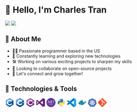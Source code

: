 <h1 align="">👋 Hello, I'm Charles Tran</h1>



<p align="left">
  <a href="https://www.linkedin.com/in/charlesduytran/"><img src="https://img.shields.io/badge/LinkedIn-%20-blue"></a>
  <a href="mailto:kdt57@drexel.edu"><img src="https://img.shields.io/badge/Email-%20-red"></a>
</p>

<h2 align="left">🚀 About Me</h2>

- 👨‍💻 Passionate programmer based in the US
- 🌱 Constantly learning and exploring new technologies
- 🛠️ Working on various exciting projects to sharpen my skills
- 👥 Looking to collaborate on open-source projects
- 🤝 Let's connect and grow together!


<h2 align="left">🔧 Technologies & Tools</h2>

<p align="left">
  <a href="#"><img height="30" src="https://raw.githubusercontent.com/devicons/devicon/master/icons/c/c-original.svg"></a>
  <a href="#"><img height="30" src="https://raw.githubusercontent.com/devicons/devicon/master/icons/cplusplus/cplusplus-original.svg"></a>
  <a href="#"><img height="30" src="https://raw.githubusercontent.com/devicons/devicon/master/icons/csharp/csharp-original.svg"></a>
  <a href="#"><img height="30" src="https://raw.githubusercontent.com/devicons/devicon/master/icons/visualstudio/visualstudio-plain.svg"></a>
  <a href="#"><img height="30" src="https://raw.githubusercontent.com/devicons/devicon/master/icons/dotnetcore/dotnetcore-original.svg"></a>
  <a href="#"><img height="30" src="https://raw.githubusercontent.com/devicons/devicon/master/icons/python/python-original.svg"></a>
  <a href="#"><img height="30" src="https://raw.githubusercontent.com/devicons/devicon/master/icons/vscode/vscode-original.svg"></a>
  <a href="#"><img height="30" src="https://raw.githubusercontent.com/devicons/devicon/master/icons/docker/docker-original.svg"></a>
  <a href="#"><img height="30" src="https://raw.githubusercontent.com/devicons/devicon/master/icons/kubernetes/kubernetes-plain.svg"></a>
  <a href="#"><img height="30" src="https://raw.githubusercontent.com/devicons/devicon/master/icons/git/git-original.svg"></a>
</p>

